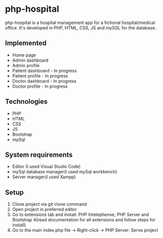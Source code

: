 # php-hospital
 php-hospital is a hospital management app for a fictional hospital/medical office. It's developed in PHP, HTML, CSS, JS  and  mySQL for the database.
 
## Implemented

- Home page
- Admin dashboard
- Admin profile
- Patient dashboard - In progress
- Patient profile - In progress
- Doctor dashboard - In progress
- Doctor profile - In progress

## Technologies

- PHP
- HTML
- CSS
- JS
- Bootstrap
- mySql

## System requirements

- Editor (I used Visual Studio Code)
- mySql database manager(I used mySql workbench)
- Server manager(I used Xampp)


## Setup

1. Clone project via git clone command
2. Open project in preferred editor
3. Go to extensions tab and install: PHP Intelephense, PHP Server and Bootstrap 4(read documentation for all extensions and follow steps for install)
4. Go to the main index.php file -> Right-click -> PHP Server: Serve project
